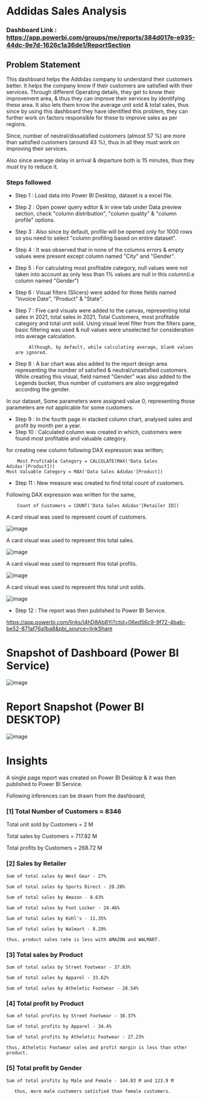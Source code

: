 # Addidas Sales Analysis

### Dashboard Link : https://app.powerbi.com/groups/me/reports/384d017e-e935-44dc-9e7d-1626c1a36de1/ReportSection

## Problem Statement

This dashboard helps the Addidas company to understand their customers better. It helps the company know if their customers are satisfied with their services. Through different Operating details, they get to know their improvement area, & thus they can improve their services by identifying these area. It also lets them know the average unit sold & total sales, thus since by using this dashboard they have identified this problem, they can further work on factors responsible for these to improve sales as per regions.

Since, number of neutral/dissatisfied customers (almost 57 %) are more than satisfied customers (around 43 %), thus in all they must work on improving their services. 

Also since average delay in arrival & departure both is 15 minutes, thus they must try to reduce it.


### Steps followed 

- Step 1 : Load data into Power BI Desktop, dataset is a excel file.
- Step 2 : Open power query editor & in view tab under Data preview section, check "column distribution", "column quality" & "column profile" options.
- Step 3 : Also since by default, profile will be opened only for 1000 rows so you need to select "column profiling based on entire dataset".
- Step 4 : It was observed that in none of the columns errors & empty values were present except column named "City" and "Gender".
- Step 5 : For calculating most profitable category, null values were not taken into account as only less than 1% values are null in this column(i.e column named "Gender") 
- Step 6 : Visual filters (Slicers) were added for three fields named "Invoice Date", "Product" & "State".
- Step 7 : Five card visuals were added to the canvas, representing total sales in 2021, total sales in 2021, Total Customers, most profitable category and total unit sold.
           Using visual level filter from the filters pane, basic filtering was used & null values were unselected for consideration into average calculation.
           
           Although, by default, while calculating average, blank values are ignored.
- Step 8 : A bar chart was also added to the report design area representing the number of satisfied & neutral/unsatisfied customers. While creating this visual, field named "Gender" was also added to the Legends bucket, thus number of customers are also seggregated according the gender. 
  
In our dataset, Some parameters were assigned value 0, representing those parameters are not applicable for some customers.

- Step 9 : In the fourth page in stacked column chart, analysed sales and profit by month per a year.
- Step 10 : Calculated column was created in which, customers were found most profitable and valuable category.

for creating new column following DAX expression was written;
       
        Most Profitable Category = CALCULATE(MAX('Data Sales Adidas'[Product]))
	Most Valuable Category = MAX('Data Sales Adidas'[Product])
        
- Step 11 : New measure was created to find total count of customers.

Following DAX expression was written for the same,
        
        Count of Customers = COUNT('Data Sales Adidas'[Retailer ID])
        
A card visual was used to represent count of customers.

![image](https://github.com/SD739/Test/assets/160561275/fee84a9e-c012-432b-8aec-fefdb130c1ef)
    
A card visual was used to represent this total sales.

![image](https://github.com/SD739/Test/assets/160561275/12059434-e684-436e-bbc1-0d22a61ba264)

A card visual was used to represent this total profits.

![image](https://github.com/SD739/Test/assets/160561275/58851d14-6f79-44b9-8065-3ab79c84fcf8)

A card visual was used to represent this total unit solds.

![image](https://github.com/SD739/Test/assets/160561275/7d6596a3-d09f-45a0-b92b-b1f43c22b86d)
 
 - Step 12 : The report was then published to Power BI Service.
  
https://app.powerbi.com/links/I4hD8Ab8Yi?ctid=06ed56c9-9f72-4bab-be52-871af76a1ba8&pbi_source=linkShare

# Snapshot of Dashboard (Power BI Service)

![image](https://github.com/SD739/Test/assets/160561275/f4e4041c-92d8-44e4-92d2-035d901dbed2)

 
 # Report Snapshot (Power BI DESKTOP)

 
![image](https://github.com/SD739/Test/assets/160561275/39082e50-52e6-4d91-bb6c-99fb513e3b91)

# Insights

A single page report was created on Power BI Desktop & it was then published to Power BI Service.

Following inferences can be drawn from the dashboard;

### [1] Total Number of Customers = 8346

   Total unit sold by Customers = 2 M
   
   Total sales by Customers = 717.82 M

   Total profits by Customers = 268.72 M
  
  ### [2] Sales by Retailer
  
    Sum of total sales by West Gear - 27%

    Sum of total sales by Sports Direct - 20.28%

    Sum of total sales by Amazon - 8.63%

    Sum of total sales by Foot Locker - 24.46%

    Sum of total sales by Kohl's - 11.35%

    Sum of total sales by Walmart - 8.29%

	thus, product sales rate is less with AMAZON and WALMART.

 ### [3] Total sales by Product

    Sum of total sales by Street Footwear - 37.83%

    Sum of total sales by Apparel - 33.62%

    Sum of total sales by Atheletic Footwear - 28.54%
         
 ### [4] Total profit by Product

    Sum of total profits by Street Footwear - 38.37%

    Sum of total profits by Apparel - 34.4%

    Sum of total profits by Atheletic Footwear - 27.23%

	thus, Atheletic Footwear sales and profit margin is less than other product.

 ### [5] Total profit by Gender

    Sum of total profits by Male and Female - 144.83 M and 123.9 M

       thus, more male customers satisfied than female customers.
